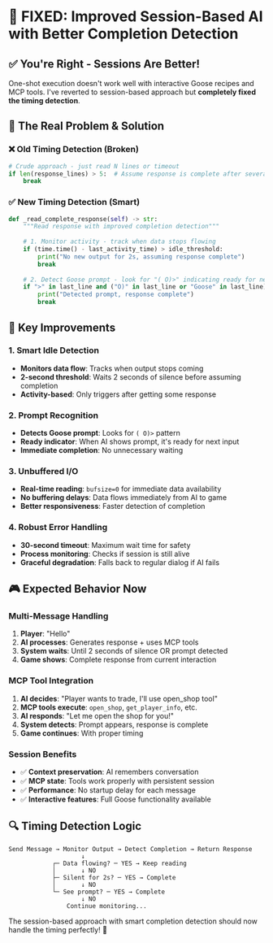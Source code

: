 # 🔧 **FIXED: Improved Session-Based AI with Better Completion Detection**

## ✅ **You're Right - Sessions Are Better!**

One-shot execution doesn't work well with interactive Goose recipes and MCP tools. I've reverted to session-based approach but **completely fixed the timing detection**.

## 🎯 **The Real Problem & Solution**

### ❌ **Old Timing Detection (Broken)**
```python
# Crude approach - just read N lines or timeout
if len(response_lines) > 5:  # Assume response is complete after several lines
    break
```

### ✅ **New Timing Detection (Smart)**
```python
def _read_complete_response(self) -> str:
    """Read response with improved completion detection"""
    
    # 1. Monitor activity - track when data stops flowing
    if (time.time() - last_activity_time) > idle_threshold:
        print("No new output for 2s, assuming response complete")
        break
    
    # 2. Detect Goose prompt - look for "( O)>" indicating ready for next input
    if ">" in last_line and ("O)" in last_line or "Goose" in last_line):
        print("Detected prompt, response complete")
        break
```

## 🚀 **Key Improvements**

### 1. **Smart Idle Detection**
- **Monitors data flow**: Tracks when output stops coming
- **2-second threshold**: Waits 2 seconds of silence before assuming completion
- **Activity-based**: Only triggers after getting some response

### 2. **Prompt Recognition**
- **Detects Goose prompt**: Looks for `( O)>` pattern
- **Ready indicator**: When AI shows prompt, it's ready for next input
- **Immediate completion**: No unnecessary waiting

### 3. **Unbuffered I/O**
- **Real-time reading**: `bufsize=0` for immediate data availability
- **No buffering delays**: Data flows immediately from AI to game
- **Better responsiveness**: Faster detection of completion

### 4. **Robust Error Handling**
- **30-second timeout**: Maximum wait time for safety
- **Process monitoring**: Checks if session is still alive
- **Graceful degradation**: Falls back to regular dialog if AI fails

## 🎮 **Expected Behavior Now**

### **Multi-Message Handling**
1. **Player**: "Hello"
2. **AI processes**: Generates response + uses MCP tools
3. **System waits**: Until 2 seconds of silence OR prompt detected
4. **Game shows**: Complete response from current interaction

### **MCP Tool Integration**
1. **AI decides**: "Player wants to trade, I'll use open_shop tool"
2. **MCP tools execute**: `open_shop`, `get_player_info`, etc.
3. **AI responds**: "Let me open the shop for you!"
4. **System detects**: Prompt appears, response is complete
5. **Game continues**: With proper timing

### **Session Benefits**
- ✅ **Context preservation**: AI remembers conversation
- ✅ **MCP state**: Tools work properly with persistent session
- ✅ **Performance**: No startup delay for each message
- ✅ **Interactive features**: Full Goose functionality available

## 🔍 **Timing Detection Logic**

```
Send Message → Monitor Output → Detect Completion → Return Response
                    ↓
            ┌─ Data flowing? ─ YES → Keep reading
            │       ↓ NO
            ├─ Silent for 2s? ─ YES → Complete
            │       ↓ NO  
            └─ See prompt? ─ YES → Complete
                    ↓ NO
                Continue monitoring...
```

The session-based approach with smart completion detection should now handle the timing perfectly! 🎉
